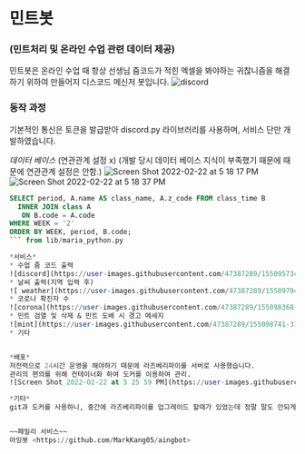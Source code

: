 # 민트봇 
### (민트처리 및 온라인 수업 관련 데이터 제공)

민트봇은 온라인 수업 때 항상 선생님 줌코드가 적힌 엑셀을 봐야하는 귀찮니즘을 해결하기 위하여 만들어지 디스코드 메신저 봇입니다.
![discord](https://user-images.githubusercontent.com/47387289/155095734-a773ca4b-d682-43df-accf-3c68186a7d7b.png)


### 동작 과정
기본적인 통신은 토큰을 발급받아 discord.py 라이브러리를 사용하며, 서비스 단만 개발하였습니다. 

*데이터 베이스*  (연관관계 설정 x)
(개발 당시 데이터 베이스 지식이 부족했기 때문에 때문에 연관관계 설정은 안함.)
![Screen Shot 2022-02-22 at 5 18 17 PM](https://user-images.githubusercontent.com/47387289/155096094-dc6be14c-21a4-4929-8946-551a900275ca.png)
![Screen Shot 2022-02-22 at 5 18 37 PM](https://user-images.githubusercontent.com/47387289/155096153-23e9f54a-f9e6-40a3-a005-7efdc5a1400a.png)

``` sql
SELECT period, A.name AS class_name, A.z_code FROM class_time B
  INNER JOIN class A
   ON B.code = A.code
WHERE WEEK = '2'
ORDER BY WEEK, period, B.code;
``` from lib/maria_python.py

*서비스*
* 수업 줌 코드 출력
![discord](https://user-images.githubusercontent.com/47387289/155095734-a773ca4b-d682-43df-accf-3c68186a7d7b.png)
* 날씨 출력(지역 입력 후)
![ weather](https://user-images.githubusercontent.com/47387289/155097941-d32c2a6f-4604-468b-914f-9906ea5addbc.png)
* 코로나 확진자 수 
![corona](https://user-images.githubusercontent.com/47387289/155098368-980560b6-237e-4ba8-a2f1-1610576d6594.png)
* 민트 검열 및 삭제 & 민트 도배 시 경고 메세지
![mint](https://user-images.githubusercontent.com/47387289/155098741-37485220-067f-480a-9acb-fd5021ef5a8b.png)
* 기타


*배포*
저전력으로 24시간 운영을 해야하기 때문에 라즈베리파이를 서버로 사용했습니다.
관리의 편의를 위해 컨테이너화 하여 도커를 이용하여 관리. 
![Screen Shot 2022-02-22 at 5 25 59 PM](https://user-images.githubusercontent.com/47387289/155096483-188ebfd3-19d1-449e-bcb3-399dd2b01a6e.png)

*기타*
git과 도커를 사용하니, 중간에 라즈베리파이를 업그레이드 할때가 있었는데 정말 말도 안되게 쉽게 재배포 가능했습니다(혹시라도 라즈베리파이가 재부팅 되더라도 도커에서 자동으로 컨테이너도 재시작)


~~패밀리 서비스~~
아잉봇 <https://github.com/MarkKang05/aingbot>
